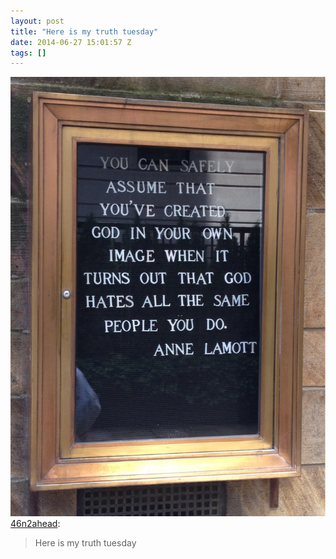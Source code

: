 ```yaml
---
layout: post
title: "Here is my truth tuesday"
date: 2014-06-27 15:01:57 Z
tags: []
---
```

![](/media/2014/06/90064212792.jpg)
[46n2ahead](http://46n2ahead.tumblr.com/post/89758291132/here-is-my-truth-tuesday):

> Here is my truth tuesday

